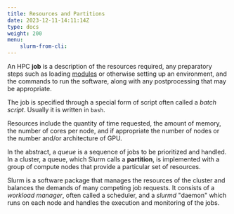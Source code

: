 ```yaml
---
title: Resources and Partitions
date: 2023-12-11-14:11:14Z
type: docs 
weight: 200
menu: 
    slurm-from-cli:
---
```


An HPC **job** is a description of the resources required, any preparatory steps such as loading [modules](https://www.rc.virginia.edu/userinfo/rivanna/software/modules/) or otherwise setting up an environment, and the commands to run the software, along with any postprocessing that may be appropriate.

The job is specified through a special form of script often called a _batch script_.  Usually it is written in `bash`.

Resources include the quantity of time requested, the amount of memory, the number of cores per node, and if appropriate the number of nodes or the number and/or architecture of GPU.

In the abstract, a _queue_ is a sequence of jobs to be prioritized and handled. In a cluster, a queue, which Slurm calls a **partition**, is implemented with a group of compute nodes that provide a particular set of resources.

Slurm is a software package that manages the resources of the cluster and balances the demands of many competing job requests.  It consists of a _workload manager_, often called a scheduler, and a _slurmd_ "daemon" which runs on each node and handles the execution and monitoring of the jobs.

